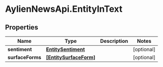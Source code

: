 # AylienNewsApi.EntityInText

## Properties

Name | Type | Description | Notes
------------ | ------------- | ------------- | -------------
**sentiment** | [**EntitySentiment**](EntitySentiment.md) |  | [optional] 
**surfaceForms** | [**[EntitySurfaceForm]**](EntitySurfaceForm.md) |  | [optional] 


